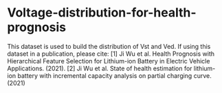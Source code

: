 # Voltage-distribution-for-health-prognosis
This dataset is used to build the distribution of Vst and Ved.
If using this dataset in a publication, please cite: 
[1] Ji Wu et al. Health Prognosis with Hierarchical Feature Selection for Lithium-ion Battery in Electric Vehicle Applications. (2021).
[2] Ji Wu et al. State of health estimation for lithium-ion battery with incremental capacity analysis on partial charging curve. (2021)
